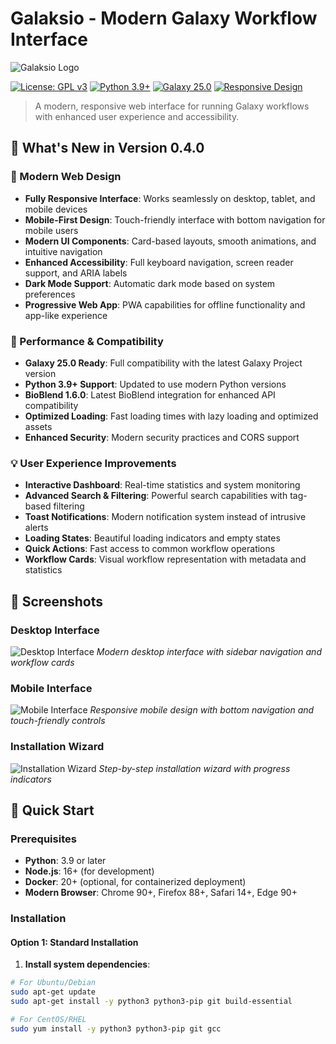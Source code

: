 # Galaksio - Modern Galaxy Workflow Interface

![Galaksio Logo](docs/galaksio_logo.png)

[![License: GPL v3](https://img.shields.io/badge/License-GPL%20v3-blue.svg)](https://www.gnu.org/licenses/gpl-3.0)
[![Python 3.9+](https://img.shields.io/badge/python-3.9+-blue.svg)](https://www.python.org/downloads/)
[![Galaxy 25.0](https://img.shields.io/badge/Galaxy-25.0-brightgreen.svg)](https://docs.galaxyproject.org/en/latest/)
[![Responsive Design](https://img.shields.io/badge/Responsive-Design-green.svg)](https://github.com/SGBC/galaksio)

> A modern, responsive web interface for running Galaxy workflows with enhanced user experience and accessibility.

## 🌟 What's New in Version 0.4.0

### 🎨 Modern Web Design
- **Fully Responsive Interface**: Works seamlessly on desktop, tablet, and mobile devices
- **Mobile-First Design**: Touch-friendly interface with bottom navigation for mobile users
- **Modern UI Components**: Card-based layouts, smooth animations, and intuitive navigation
- **Enhanced Accessibility**: Full keyboard navigation, screen reader support, and ARIA labels
- **Dark Mode Support**: Automatic dark mode based on system preferences
- **Progressive Web App**: PWA capabilities for offline functionality and app-like experience

### 🚀 Performance & Compatibility
- **Galaxy 25.0 Ready**: Full compatibility with the latest Galaxy Project version
- **Python 3.9+ Support**: Updated to use modern Python versions
- **BioBlend 1.6.0**: Latest BioBlend integration for enhanced API compatibility
- **Optimized Loading**: Fast loading times with lazy loading and optimized assets
- **Enhanced Security**: Modern security practices and CORS support

### 💡 User Experience Improvements
- **Interactive Dashboard**: Real-time statistics and system monitoring
- **Advanced Search & Filtering**: Powerful search capabilities with tag-based filtering
- **Toast Notifications**: Modern notification system instead of intrusive alerts
- **Loading States**: Beautiful loading indicators and empty states
- **Quick Actions**: Fast access to common workflow operations
- **Workflow Cards**: Visual workflow representation with metadata and statistics

## 📸 Screenshots

### Desktop Interface
![Desktop Interface](docs/screenshots/desktop-view.png)
*Modern desktop interface with sidebar navigation and workflow cards*

### Mobile Interface
![Mobile Interface](docs/screenshots/mobile-view.png)
*Responsive mobile design with bottom navigation and touch-friendly controls*

### Installation Wizard
![Installation Wizard](docs/screenshots/install-wizard.png)
*Step-by-step installation wizard with progress indicators*

## 🚀 Quick Start

### Prerequisites

- **Python**: 3.9 or later
- **Node.js**: 16+ (for development)
- **Docker**: 20+ (optional, for containerized deployment)
- **Modern Browser**: Chrome 90+, Firefox 88+, Safari 14+, Edge 90+

### Installation

#### Option 1: Standard Installation

1. **Install system dependencies**:
```bash
# For Ubuntu/Debian
sudo apt-get update
sudo apt-get install -y python3 python3-pip git build-essential

# For CentOS/RHEL
sudo yum install -y python3 python3-pip git gcc
